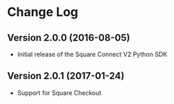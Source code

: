 # Change Log

## Version 2.0.0 (2016-08-05)

* Initial release of the Square Connect V2 Python SDK

## Version 2.0.1 (2017-01-24)

* Support for Square Checkout
